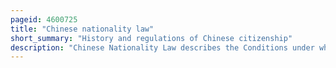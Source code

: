```yaml
---
pageid: 4600725
title: "Chinese nationality law"
short_summary: "History and regulations of Chinese citizenship"
description: "Chinese Nationality Law describes the Conditions under which a Person holds the Nationality of the People's Republic of China. The primary Law governing these Requirements is the Nationality Law of the People's Republic of China which came into Force on 10 September 1980."
---
```

